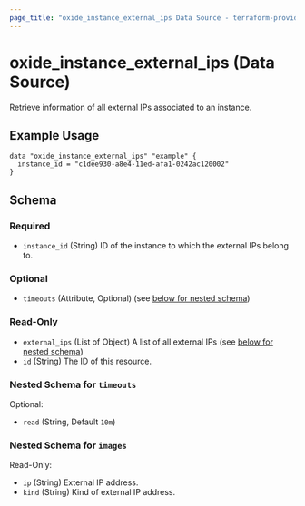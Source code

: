 ```yaml
---
page_title: "oxide_instance_external_ips Data Source - terraform-provider-oxide"
---
```


# oxide_instance_external_ips (Data Source)

Retrieve information of all external IPs associated to an instance.

## Example Usage

```hcl
data "oxide_instance_external_ips" "example" {
  instance_id = "c1dee930-a8e4-11ed-afa1-0242ac120002"
}
```

## Schema

### Required

- `instance_id` (String) ID of the instance to which the external IPs belong to.

### Optional

- `timeouts` (Attribute, Optional) (see [below for nested schema](#nestedatt--timeouts))

### Read-Only

- `external_ips` (List of Object) A list of all external IPs (see [below for nested schema](#nestedatt--images))
- `id` (String) The ID of this resource.

<a id="nestedatt--timeouts"></a>

### Nested Schema for `timeouts`

Optional:

- `read` (String, Default `10m`)

<a id="nestedatt--images"></a>

### Nested Schema for `images`

Read-Only:

- `ip` (String) External IP address.
- `kind` (String) Kind of external IP address.
